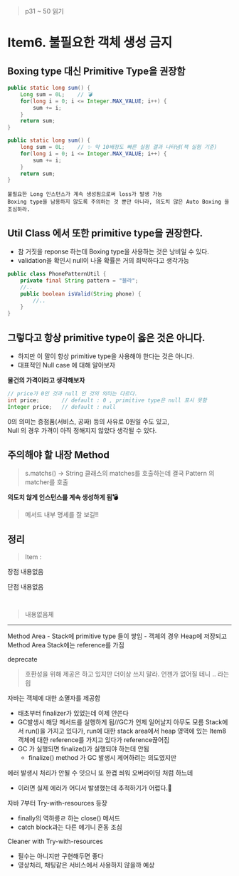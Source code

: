 ﻿> p31 ~ 50 읽기


# Item6. 불필요한 객체 생성 금지  

## Boxing type 대신 Primitive Type을 권장함  

```java
public static long sum() {
    Long sum = 0L;    // 💣
    for(long i = 0; i <= Integer.MAX_VALUE; i++) {
        sum += i;
    }
    return sum;
}

public static long sum() {
    long sum = 0L;    // ✨ 약 10배정도 빠른 실험 결과 나타냄(책 실험 기준)
    for(long i = 0; i <= Integer.MAX_VALUE; i++) {
        sum += i;
    }
    return sum;
}

```

    불필요한 Long 인스턴스가 계속 생성됨으로써 loss가 발생 가능
    Boxing type을 남용하지 않도록 주의하는 것 뿐만 아니라, 의도치 않은 Auto Boxing 을 조심하라.

## Util Class 에서 또한 primitive type을 권장한다. 
- 참 거짓을 reponse 하는데 Boxing type을 사용하는 것은 낭비일 수 있다.
- validation을 확인시 null이 나올 확률은 거의 희박하다고 생각가능 

```java 
public class PhonePatternUtil {
    private final String pattern = "블라";
    //..
    public boolean isValid(String phone) {
        //..
    }
}
```

## 그렇다고 항상 primitive type이 옳은 것은 아니다. 
- 하지만 이 말이 항상 primitive type을 사용해야 한다는 것은 아니다. 
- 대표적인 Null case 에 대해 알아보자 

**물건의 가격이라고 생각해보자**
```java
// price가 0인 것과 null 인 것의 의미는 다르다.
int price;       // default : 0 , primitive type은 null 표시 못함
Integer price;   // default : null 
```

   0의 의미는 증점품(서비스, 공짜) 등의 사유로 0원일 수도 있고,      
   Null 의 경우 가격이 아직 정해지지 않았다 생각될 수 있다. 

## 주의해야 할 내장 Method 


> s.matchs() -> String 클래스의 matches를 호출하는데 결국 Pattern 의 matcher를 호출

**의도치 않게 인스턴스를 계속 생성하게 됨💣**

> 메서드 내부 명세를 잘 보길!!

## 정리 

> Item : 

장점 
  내용없음

단점 
  내용없음 

```


```

> 내용없음체

---


Method Area 
    - Stack에 primitive type 들이 쌓임
    - 객체의 경우 Heap에 저장되고 Method Area Stack에는 reference를 가짐 



deprecate 
> 호환성을 위해 제공은 하고 있지만 더이상 쓰지 말라. 언젠가 없어질 테니 .. 라는 읨 

자바는 객체에 대한 소멸자를 제공함
- 태초부터 finalizer가 있었는데 이제 안쓴다 
- GC발생시 해당 메서드를 실행하게 됨//GC가 언제 일어날지 아무도 모름 
  Stack에서 run()을 가지고 있다가, run에 대한 stack area에서 
  heap 영역에 있는 Item8객체에 대한 reference를 가지고 있다가 reference끊어짐 
- GC 가 실행되면 finalize()가 실행되야 하는데 안됨 
  - finalize() method 가 GC 발생시 제어하려는 의도였지만


에러 발생시 처리가 안될 수 잇으니 또 한겹 씌워 오버라이딩 처럼 하느데 
- 이러면 실제 에러가 어디서 발생했는데 추적하기가 어렵다.💩

자바 7부터 Try-with-resources 등장 
- finally의 역하릉ㄹ 하는 close() 메서드
- catch block과는 다른 얘기니 혼동 조심

Cleaner with Try-with-resources 
- 필수는 아니지만 구현해두면 좋다
- 영상처리, 채팅같은 서비스에서 사용하지 않을까 예상 